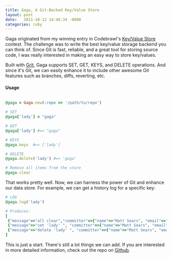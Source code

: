 ```yaml
---
title: Gaga, A Git-Backed Key/Value Store
layout: post
date:   2011-10-12 14:46:34 -0800
categories: ruby
---
```


Gaga originated from my winning entry in Codebrawl's [Key/Value
Store](http://codebrawl.com/contests/key-value-stores) contest. The challenge
was to write the best key/value storage backend you can think of.<!--more--> Since Git is
fast, reliable, and a great tool for storing source code, I was really
interested in making an easy way to store key/values.

Built with [Grit](https://github.com/mojombo/grit), Gaga supports SET, GET, KEYS,
and DELETE operations. And since it's Git, we can easily enhance it to include
other awesome Git features such as branches, diffs, reverting, etc.

#### Usage

```ruby

@gaga = Gaga.new(:repo => '/path/to/repo')

# SET
@gaga['lady'] = "gaga"

# GET
@gaga['lady'] #=> "gaga"

# KEYS
@gaga.keys  #=> ['lady']

# DELETE
@gaga.delete('lady') #=> 'gaga'

# Remove all items from the store
@gaga.clear
```

That works pretty well. Now, we can harness the power of Git and enhance our data
store. For example, we can get a history log for a specific key:

```ruby
# LOG
@gaga.log('lady')

# Produces:
[
 {"message"=>"all clear","committer"=>{"name"=>"Matt Sears", "email"=>"matt@mattsears.com"}, "committed_date"=>"2011-09-05..."},
 {"message"=>"set 'lady' ", "committer"=>{"name"=>"Matt Sears", "email"=>"matt@mattsears.com"}, "committed_date"=>"2011-09-05..."}
 {"message"=>"delete 'lady' ", "committer"=>{"name"=>"Matt Sears", "email"=>"matt@mattsears.com"}, "committed_date"=>"2011-09-05..."}
]
```

This is just a start. There's still a lot things we can add.  If you are interested in more detailed information, check out the repo
on [Github](https://github.com/mattsears/gaga).
